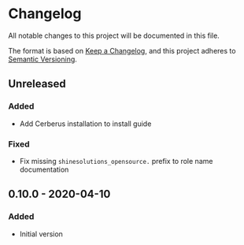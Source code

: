 # Changelog

All notable changes to this project will be documented in this file.

The format is based on [Keep a Changelog](https://keepachangelog.com/en/1.0.0/),
and this project adheres to [Semantic Versioning](https://semver.org/spec/v2.0.0.html).

## Unreleased

### Added
- Add Cerberus installation to install guide

### Fixed
- Fix missing `shinesolutions_opensource.` prefix to role name documentation

## 0.10.0 - 2020-04-10
### Added
- Initial version
